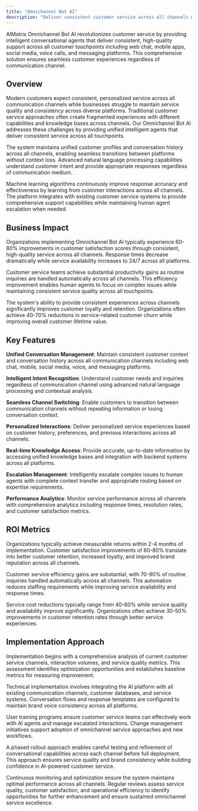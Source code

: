 ```yaml
---
title: "Omnichannel Bot AI"
description: "Deliver consistent customer service across all channels with AI-powered conversational agents that provide seamless support experiences."
---
```


AIMatrix Omnichannel Bot AI revolutionizes customer service by providing intelligent conversational agents that deliver consistent, high-quality support across all customer touchpoints including web chat, mobile apps, social media, voice calls, and messaging platforms. This comprehensive solution ensures seamless customer experiences regardless of communication channel.

## Overview

Modern customers expect consistent, personalized service across all communication channels while businesses struggle to maintain service quality and consistency across diverse platforms. Traditional customer service approaches often create fragmented experiences with different capabilities and knowledge bases across channels. Our Omnichannel Bot AI addresses these challenges by providing unified intelligent agents that deliver consistent service across all touchpoints.

The system maintains unified customer profiles and conversation history across all channels, enabling seamless transitions between platforms without context loss. Advanced natural language processing capabilities understand customer intent and provide appropriate responses regardless of communication medium.

Machine learning algorithms continuously improve response accuracy and effectiveness by learning from customer interactions across all channels. The platform integrates with existing customer service systems to provide comprehensive support capabilities while maintaining human agent escalation when needed.

## Business Impact

Organizations implementing Omnichannel Bot AI typically experience 60-80% improvements in customer satisfaction scores through consistent, high-quality service across all channels. Response times decrease dramatically while service availability increases to 24/7 across all platforms.

Customer service teams achieve substantial productivity gains as routine inquiries are handled automatically across all channels. This efficiency improvement enables human agents to focus on complex issues while maintaining consistent service quality across all touchpoints.

The system's ability to provide consistent experiences across channels significantly improves customer loyalty and retention. Organizations often achieve 40-70% reductions in service-related customer churn while improving overall customer lifetime value.

## Key Features

**Unified Conversation Management**: Maintain consistent customer context and conversation history across all communication channels including web chat, mobile, social media, voice, and messaging platforms.

**Intelligent Intent Recognition**: Understand customer needs and inquiries regardless of communication channel using advanced natural language processing and contextual analysis.

**Seamless Channel Switching**: Enable customers to transition between communication channels without repeating information or losing conversation context.

**Personalized Interactions**: Deliver personalized service experiences based on customer history, preferences, and previous interactions across all channels.

**Real-time Knowledge Access**: Provide accurate, up-to-date information by accessing unified knowledge bases and integration with backend systems across all platforms.

**Escalation Management**: Intelligently escalate complex issues to human agents with complete context transfer and appropriate routing based on expertise requirements.

**Performance Analytics**: Monitor service performance across all channels with comprehensive analytics including response times, resolution rates, and customer satisfaction metrics.

## ROI Metrics

Organizations typically achieve measurable returns within 2-4 months of implementation. Customer satisfaction improvements of 60-80% translate into better customer retention, increased loyalty, and improved brand reputation across all channels.

Customer service efficiency gains are substantial, with 70-90% of routine inquiries handled automatically across all channels. This automation reduces staffing requirements while improving service availability and response times.

Service cost reductions typically range from 40-60% while service quality and availability improve significantly. Organizations often achieve 30-50% improvements in customer retention rates through better service experiences.

## Implementation Approach

Implementation begins with a comprehensive analysis of current customer service channels, interaction volumes, and service quality metrics. This assessment identifies optimization opportunities and establishes baseline metrics for measuring improvement.

Technical implementation involves integrating the AI platform with all existing communication channels, customer databases, and service systems. Conversation flows and response templates are configured to maintain brand voice consistency across all platforms.

User training programs ensure customer service teams can effectively work with AI agents and manage escalated interactions. Change management initiatives support adoption of omnichannel service approaches and new workflows.

A phased rollout approach enables careful testing and refinement of conversational capabilities across each channel before full deployment. This approach ensures service quality and brand consistency while building confidence in AI-powered customer service.

Continuous monitoring and optimization ensure the system maintains optimal performance across all channels. Regular reviews assess service quality, customer satisfaction, and operational efficiency to identify opportunities for further enhancement and ensure sustained omnichannel service excellence.